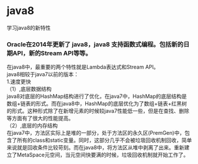 # java8
学习java8的新特性
### Oracle在2014年更新了 java8，java8 支持函数式编程。包括新的日期API，新的Stream API等等。
在java8中，最重要的两个特性就是Lambda表达式和Stream API。
	<br>java8相较于java7以前的版本：
			<br>1.速度更快
			<br>（1）,底层数据结构
			<br>java8对底层的HashMap结构进行了优化，在java7中，HashMap的底层结构是数组+链表的形式。而在java8中，HashMap的底层优化为了数组+链表+红黑树的形式。这种形式除了在新增元素的时候较java7性能低一些，但是在查找、删除等方面有了很大的性能提高。
			<br>（2）,底层的内存结构
			<br>在java7中，方法区实际上是堆的一部分，处于方法区的永久区(PremGen)中，包含了所有的class和static变量。同时，这部分几乎不会被垃圾回收机制回收，简单来说就是回收条件比较苛刻。而在java8中，将方法区从堆中剥离了出来。重新建立了MetaSpace元空间，当元空间快要满的时候，垃圾回收机制就开始工作了。
			
			
       
